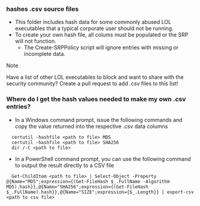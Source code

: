 ### hashes .csv source files
- This folder includes hash data for some commonly abused LOL executables that a typical corporate user should not be running.  
- To create your own hash file, all colums must be populated or the SRP will not function.
  - The Create-SRPPolicy script will ignore entries with missing or incomplete data.
> [!NOTE]
> Have a list of other LOL executables to block and want to share with the security community?  Create a pull request to add .csv files to this list!
### Where do I get the hash values needed to make my own .csv entries?
- In a Windows command prompt, issue the following commands and copy the value returned into the respective .csv data columns
```
  certutil -hashfile <path to file> MD5
  certutil -hashfile <path to file> SHA256
  dir /-C <path to file>
```
- In a PowerShell command prompt, you can use the following command to output the result directly to a CSV file
```
  Get-ChildItem <path to file> | Select-Object -Property @{Name="MD5";expression={(Get-FileHash $_.FullName -Algorithm MD5).hash}},@{Name="SHA256";expression={(Get-FileHash $_.FullName).hash}},@{Name="SIZE";expression={$_.Length}} | export-csv <path to csv file>
```
